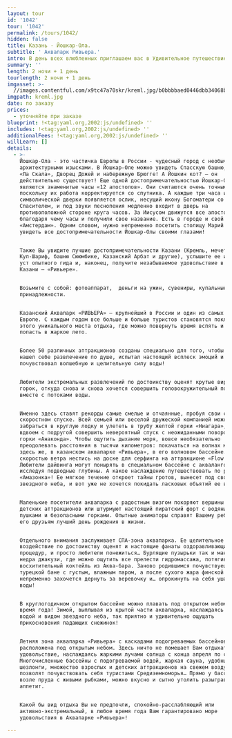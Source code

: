 ```yaml
---
layout: tour
id: '1042'
tour: '1042'
permalink: /tours/1042/
hidden: false
title: Казань - Йошкар-Ола.
subtitle: ' Аквапарк Ривьера.'
intro: В день всех влюбленных приглашаем вас в Удивительное путешествие!
summary: ''
length: 2 ночи + 1 день
tourlength: 2 ночи + 1 день
imgasset: >-
  //images.contentful.com/x9tc47a70skr/kreml.jpg/b0bbbbaed0446dbb34068b64e44c7e8d/kreml.jpg
imgpath: kreml.jpg
date: по заказу
prices:
  - уточняйте при заказе
blueprint: !<tag:yaml.org,2002:js/undefined> ''
includes: !<tag:yaml.org,2002:js/undefined> ''
additionalFees: !<tag:yaml.org,2002:js/undefined> ''
willLearn: []
details:
  - >-
    Йошкар-Ола - это частичка Европы в России - чудесный город с необычными
    архитектурными изысками. В Йошкар-Оле можно увидеть Спасскую башню, театр
    «Ла Скала», Дворец Дожей и набережную Брюгге! А Йошкин кот? – он
    действительно существует! Еще одной достопримечательностью Йошкар-Олы
    являются знаменитые часы «12 апостолов». Они считаются очень точными,
    поскольку их работа корректируется со спутника. А каждые три часа из
    символической дверки появляется ослик, несущий икону Богоматери со
    Спасителем, и под звуки песнопения медленно входит в дверь на
    противоположной стороне круга часов. За Иисусом движутся все апостолы,
    благодаря чему часы и получили свое название. Есть в городе и свой маленький
    «Амстердам». Одним словом, нужно непременно посетить столицу Марий Эл и
    увидеть все достопримечательности Йошкар-Олы своими глазами!


    Также Вы увидите лучшие достопримечательности Казани (Кремль, мечеть
    Кул-Шариф, башню Сююмбике, Казанский Арбат и другие), услышите ее историю из
    уст опытного гида и, наконец, получите незабываемое удовольствие в аквапарке
    Казани – «Ривьере».


    Возьмите с собой: фотоаппарат,  деньги на ужин, сувениры, купальные
    принадлежности.


    Казанский Аквапарк «РИВЬЕРА» — крупнейший в России и один из самых больших в
    Европе. С каждым годом все больше и больше туристов становятся поклонниками
    этого уникального места отдыха, где можно повернуть время вспять и снова
    попасть в жаркое лето.


    Более 50 различных аттракционов созданы специально для того, чтобы каждый
    нашел себе развлечение по душе, испытал настоящий всплеск эмоций и
    почувствовал волшебную и целительную силу воды!


    Любители экстремальных развлечений по достоинству оценят крутые виражи
    горок, откуда снова и снова хочется совершить головокружительный полет
    вместе с потоками воды.


    Именно здесь ставят рекорды самые смелые и отчаянные, пробуя свои силы в
    скоростном спуске. Всей семьей или веселой дружеской компанией можно
    забраться в круглую лодку и улететь в трубу желтой горки «Ниагара», или
    вдвоем с подругой совершить невероятный спуск с неожиданными поворотами с
    горки «Анаконда». Чтобы ощутить дыхание моря, вовсе необязательно
    преодолевать расстояния в тысячи километров: покачаться на волнах можно
    здесь же, в казанском аквапарке «Ривьера», в его волновом бассейне. Или,со
    скоростью ветра нестись на доске для серфинга на аттракционе «Flow Rider»!
    Любители дайвинга могут понырять в специальном бассейне c аквалангом,
    исследуя подводные глубины. А какое наслаждение путешествовать по реке
    «Амазонка»! Ее мягкое течение откроет тайны гротов, вынесет под своды
    звездного неба, и вот уже не хочется покидать ласковых объятий ее волн!


    Маленькие посетители аквапарка с радостным визгом покоряют вершины веселых
    детских аттракционов или штурмуют настоящий пиратский форт с водяными
    пушками и безопасными горками. Опытные аниматоры справят Вашему ребёнку и
    его друзьям лучший день рождения в жизни.


    Отдельного внимания заслуживает СПА-зона аквапарка. Ее целительное
    воздействие по достоинству оценят и настоящие фанаты оздоравливающих
    процедур, и просто любители понежиться… Бурлящие пузырьки так и манят в
    недра джакузи, где можно ощутить все прелести гидромассажа, потягивая
    восхитительный коктейль из Аква-бара. Заново родившимся почувствуешь себя в
    турецкой бане с густым, влажным паром, а после сухого жара финской сауны
    непременно захочется дернуть за веревочку и… опрокинуть на себя ушат ледяной
    воды!


    В круглогодичном открытом бассейне можно плавать под открытом небом в любое
    время года! Зимой, выплывая из крытой части аквапарка, наслаждаясь теплой
    водой и видом звездного неба, так приятно и удивительно ощущать
    прикосновения падающих снежинок!


    Летняя зона аквапарка «Ривьера» с каскадами подогреваемых бассейнов
    расположена под открытым небом. Здесь ничто не помешает Вам отдыхать в свое
    удовольствие, наслаждаясь жаркими лучами солнца с конца апреля по сентябрь.
    Многочисленные бассейны с подогреваемой водой, жаркая сауна, удобные
    шезлонги, множество взрослых и детских аттракционов на свежем воздухе
    позволят почувствовать себя туристами Средиземноморья… Прямо у бассейнов,
    возле пруда с живыми рыбками, можно вкусно и сытно утолить разыгравшийся
    аппетит.


    Какой бы вид отдыха Вы не предпочли, спокойно-расслабляющий или
    активно-экстремальный, в любое время года Вам гарантировано море
    удовольствия в Аквапарке «Ривьера»!

---
```

